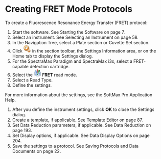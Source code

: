 # Creating FRET Mode Protocols

To create a Fluorescence Resonance Energy Transfer (FRET) protocol:

1. Start the software. See Starting the Software on page 7.
2. Select an instrument. See Selecting an Instrument on page 58.
3. In the Navigation Tree, select a Plate section or Cuvette Set section.
4. Click ![](<../../../.gitbook/assets/5 (1) (1).jpeg>) in the section toolbar, the Settings Information area, or on the Home tab to display the Settings dialog.
5. For the SpectraMax Paradigm and SpectraMax i3x, select a FRET-capable detection cartridge.
6. Select the ![](<../../../.gitbook/assets/6 (1) (1).jpeg>) **FRET** read mode.
7. Select a Read Type.
8. Define the settings.

For more information about the settings, see the SoftMax Pro Application Help.

1. After you define the instrument settings, click **OK** to close the Settings dialog.
2. Create a template, if applicable. See Template Editor on page 87.
3. Set Data Reduction parameters, if applicable. See Data Reduction on page 193.
4. Set Display options, if applicable. See Data Display Options on page 204.
5.  Save the settings to a protocol. See Saving Protocols and Data Documents on page 22.

